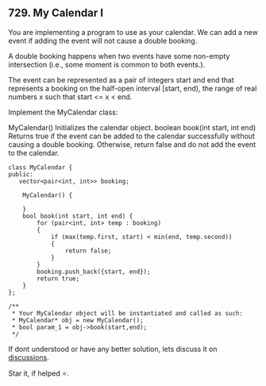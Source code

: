 ## 729. My Calendar I

You are implementing a program to use as your calendar. We can add a new event if adding the event will not cause a double booking.

A double booking happens when two events have some non-empty intersection (i.e., some moment is common to both events.).

The event can be represented as a pair of integers start and end that represents a booking on the half-open interval [start, end), the range of real numbers x such that start <= x < end.

Implement the MyCalendar class:

MyCalendar() Initializes the calendar object.
boolean book(int start, int end) Returns true if the event can be added to the calendar successfully without causing a double booking. Otherwise, return false and do not add the event to the calendar.

```
class MyCalendar {
public:
   vector<pair<int, int>> booking;
	
    MyCalendar() {
        
    }
    bool book(int start, int end) {
        for (pair<int, int> temp : booking)
        {
            if (max(temp.first, start) < min(end, temp.second))
            {
                return false;
            } 
        }
        booking.push_back({start, end});
        return true;
    }
};

/**
 * Your MyCalendar object will be instantiated and called as such:
 * MyCalendar* obj = new MyCalendar();
 * bool param_1 = obj->book(start,end);
 */
```

If dont understood or have any better solution, lets discuss it on [discussions](https://github.com/Jimmy5467/CP/discussions). 

Star it, if helped ⭐.
